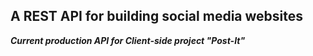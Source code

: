 ## A REST API for building social media websites

***Current production API for Client-side project "Post-It"***

